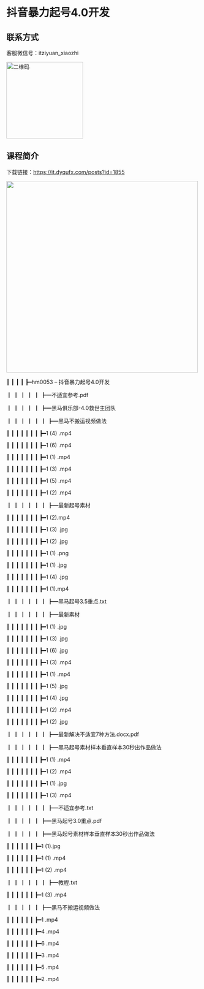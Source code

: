 # 抖音暴力起号4.0开发

## 联系方式

客服微信号：itziyuan_xiaozhi

<img src="https://ziyuanyun.oss-cn-guangzhou.aliyuncs.com/common/20240614073449/666b82192834a.jpg" width="200" height="200" alt="二维码">

## 课程简介

下载链接：https://it.dyqufx.com/posts?id=1855

<img src="https://ziyuanyun.oss-cn-guangzhou.aliyuncs.com/yun/20240515183549/66449005ad2bd.jpg" width="500" alt="">

  ┃ ┃ ┃ ┃ ┣━hm0053 &#8211; 抖音暴力起号4.0开发

 ┃ ┃ ┃ ┃ ┃ ┣━不适宜参考.pdf

 ┃ ┃ ┃ ┃ ┃ ┣━黑马俱乐部-4.0救世主团队

 ┃ ┃ ┃ ┃ ┃ ┃ ┣━黑马不搬运视频做法

 ┃ ┃ ┃ ┃ ┃ ┃ ┃ ┣━1 (4) .mp4

 ┃ ┃ ┃ ┃ ┃ ┃ ┃ ┣━1 (6) .mp4

 ┃ ┃ ┃ ┃ ┃ ┃ ┃ ┣━1 (1) .mp4

 ┃ ┃ ┃ ┃ ┃ ┃ ┃ ┣━1 (3) .mp4

 ┃ ┃ ┃ ┃ ┃ ┃ ┃ ┣━1 (5) .mp4

 ┃ ┃ ┃ ┃ ┃ ┃ ┃ ┣━1 (2) .mp4

 ┃ ┃ ┃ ┃ ┃ ┃ ┣━最新起号素材

 ┃ ┃ ┃ ┃ ┃ ┃ ┃ ┣━1 (2).mp4

 ┃ ┃ ┃ ┃ ┃ ┃ ┃ ┣━1 (3) .jpg

 ┃ ┃ ┃ ┃ ┃ ┃ ┃ ┣━1 (2) .jpg

 ┃ ┃ ┃ ┃ ┃ ┃ ┃ ┣━1 (1) .png

 ┃ ┃ ┃ ┃ ┃ ┃ ┃ ┣━1 (1) .jpg

 ┃ ┃ ┃ ┃ ┃ ┃ ┃ ┣━1 (4) .jpg

 ┃ ┃ ┃ ┃ ┃ ┃ ┃ ┣━1 (1).mp4

 ┃ ┃ ┃ ┃ ┃ ┃ ┣━黑马起号3.5重点.txt

 ┃ ┃ ┃ ┃ ┃ ┃ ┣━最新素材

 ┃ ┃ ┃ ┃ ┃ ┃ ┃ ┣━1 (1) .jpg

 ┃ ┃ ┃ ┃ ┃ ┃ ┃ ┣━1 (3) .jpg

 ┃ ┃ ┃ ┃ ┃ ┃ ┃ ┣━1 (6) .jpg

 ┃ ┃ ┃ ┃ ┃ ┃ ┃ ┣━1 (3) .mp4

 ┃ ┃ ┃ ┃ ┃ ┃ ┃ ┣━1 (1) .mp4

 ┃ ┃ ┃ ┃ ┃ ┃ ┃ ┣━1 (5) .jpg

 ┃ ┃ ┃ ┃ ┃ ┃ ┃ ┣━1 (4) .jpg

 ┃ ┃ ┃ ┃ ┃ ┃ ┃ ┣━1 (2) .mp4

 ┃ ┃ ┃ ┃ ┃ ┃ ┃ ┣━1 (2) .jpg

 ┃ ┃ ┃ ┃ ┃ ┃ ┣━最新解决不适宜7种方法.docx.pdf

 ┃ ┃ ┃ ┃ ┃ ┃ ┣━黑马起号素材样本垂直样本30秒出作品做法

 ┃ ┃ ┃ ┃ ┃ ┃ ┃ ┣━1 (1) .mp4

 ┃ ┃ ┃ ┃ ┃ ┃ ┃ ┣━1 (2) .mp4

 ┃ ┃ ┃ ┃ ┃ ┃ ┃ ┣━1 (1) .jpg

 ┃ ┃ ┃ ┃ ┃ ┃ ┃ ┣━1 (3) .mp4

 ┃ ┃ ┃ ┃ ┃ ┃ ┣━不适宜参考.txt

 ┃ ┃ ┃ ┃ ┃ ┣━黑马起号3.0重点.pdf

 ┃ ┃ ┃ ┃ ┃ ┣━黑马起号素材样本垂直样本30秒出作品做法

 ┃ ┃ ┃ ┃ ┃ ┃ ┣━1 (1).jpg

 ┃ ┃ ┃ ┃ ┃ ┃ ┣━1 (1) .mp4

 ┃ ┃ ┃ ┃ ┃ ┃ ┣━1 (2) .mp4

 ┃ ┃ ┃ ┃ ┃ ┃ ┣━教程.txt

 ┃ ┃ ┃ ┃ ┃ ┃ ┣━1 (3) .mp4

 ┃ ┃ ┃ ┃ ┃ ┣━黑马不搬运视频做法

 ┃ ┃ ┃ ┃ ┃ ┃ ┣━1 .mp4

 ┃ ┃ ┃ ┃ ┃ ┃ ┣━4 .mp4

 ┃ ┃ ┃ ┃ ┃ ┃ ┣━6 .mp4

 ┃ ┃ ┃ ┃ ┃ ┃ ┣━3 .mp4

 ┃ ┃ ┃ ┃ ┃ ┃ ┣━5 .mp4

 ┃ ┃ ┃ ┃ ┃ ┃ ┣━2 .mp4

  